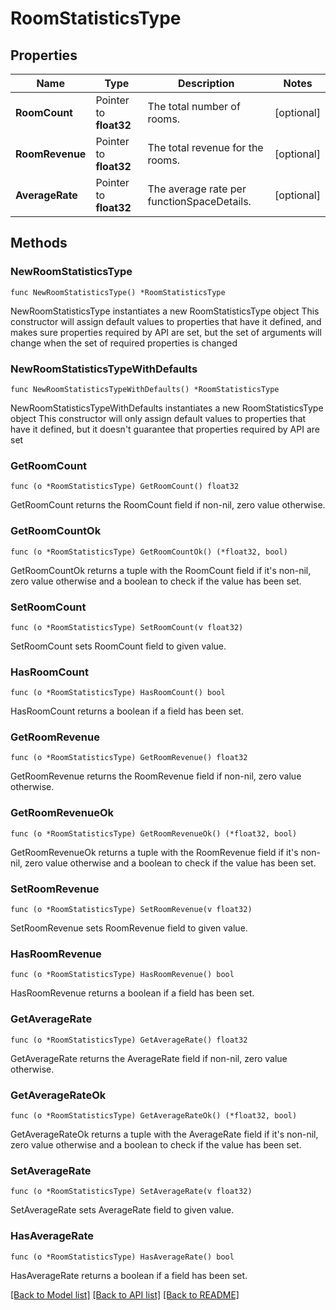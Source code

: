 # RoomStatisticsType

## Properties

Name | Type | Description | Notes
------------ | ------------- | ------------- | -------------
**RoomCount** | Pointer to **float32** | The total number of rooms. | [optional] 
**RoomRevenue** | Pointer to **float32** | The total revenue for the rooms. | [optional] 
**AverageRate** | Pointer to **float32** | The average rate per functionSpaceDetails. | [optional] 

## Methods

### NewRoomStatisticsType

`func NewRoomStatisticsType() *RoomStatisticsType`

NewRoomStatisticsType instantiates a new RoomStatisticsType object
This constructor will assign default values to properties that have it defined,
and makes sure properties required by API are set, but the set of arguments
will change when the set of required properties is changed

### NewRoomStatisticsTypeWithDefaults

`func NewRoomStatisticsTypeWithDefaults() *RoomStatisticsType`

NewRoomStatisticsTypeWithDefaults instantiates a new RoomStatisticsType object
This constructor will only assign default values to properties that have it defined,
but it doesn't guarantee that properties required by API are set

### GetRoomCount

`func (o *RoomStatisticsType) GetRoomCount() float32`

GetRoomCount returns the RoomCount field if non-nil, zero value otherwise.

### GetRoomCountOk

`func (o *RoomStatisticsType) GetRoomCountOk() (*float32, bool)`

GetRoomCountOk returns a tuple with the RoomCount field if it's non-nil, zero value otherwise
and a boolean to check if the value has been set.

### SetRoomCount

`func (o *RoomStatisticsType) SetRoomCount(v float32)`

SetRoomCount sets RoomCount field to given value.

### HasRoomCount

`func (o *RoomStatisticsType) HasRoomCount() bool`

HasRoomCount returns a boolean if a field has been set.

### GetRoomRevenue

`func (o *RoomStatisticsType) GetRoomRevenue() float32`

GetRoomRevenue returns the RoomRevenue field if non-nil, zero value otherwise.

### GetRoomRevenueOk

`func (o *RoomStatisticsType) GetRoomRevenueOk() (*float32, bool)`

GetRoomRevenueOk returns a tuple with the RoomRevenue field if it's non-nil, zero value otherwise
and a boolean to check if the value has been set.

### SetRoomRevenue

`func (o *RoomStatisticsType) SetRoomRevenue(v float32)`

SetRoomRevenue sets RoomRevenue field to given value.

### HasRoomRevenue

`func (o *RoomStatisticsType) HasRoomRevenue() bool`

HasRoomRevenue returns a boolean if a field has been set.

### GetAverageRate

`func (o *RoomStatisticsType) GetAverageRate() float32`

GetAverageRate returns the AverageRate field if non-nil, zero value otherwise.

### GetAverageRateOk

`func (o *RoomStatisticsType) GetAverageRateOk() (*float32, bool)`

GetAverageRateOk returns a tuple with the AverageRate field if it's non-nil, zero value otherwise
and a boolean to check if the value has been set.

### SetAverageRate

`func (o *RoomStatisticsType) SetAverageRate(v float32)`

SetAverageRate sets AverageRate field to given value.

### HasAverageRate

`func (o *RoomStatisticsType) HasAverageRate() bool`

HasAverageRate returns a boolean if a field has been set.


[[Back to Model list]](../README.md#documentation-for-models) [[Back to API list]](../README.md#documentation-for-api-endpoints) [[Back to README]](../README.md)


